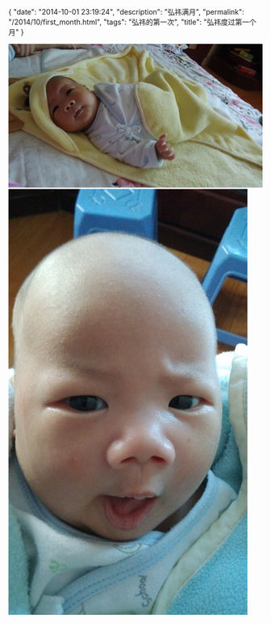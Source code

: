 {
  "date": "2014-10-01 23:19:24",
  "description": "弘祎满月",
  "permalink": "/2014/10/first_month.html",
  "tags": "弘祎的第一次",
  "title": "弘祎度过第一个月"
}

![](/image/IMG_20141001_102924.jpg)
![](/image/IMG_20141001_144213.jpg)